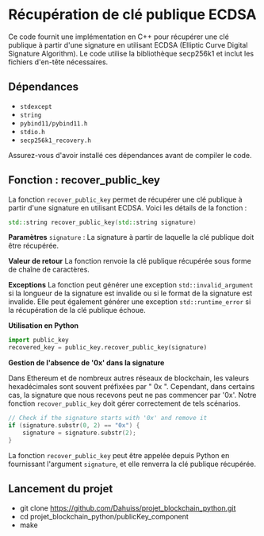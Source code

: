 # Récupération de clé publique ECDSA

Ce code fournit une implémentation en C++ pour récupérer une clé publique à partir d'une signature en utilisant ECDSA (Elliptic Curve Digital Signature Algorithm). Le code utilise la bibliothèque secp256k1 et inclut les fichiers d'en-tête nécessaires.

## Dépendances

- `stdexcept`
- `string`
- `pybind11/pybind11.h`
- `stdio.h`
- `secp256k1_recovery.h`

Assurez-vous d'avoir installé ces dépendances avant de compiler le code.

## Fonction : recover_public_key

La fonction `recover_public_key` permet de récupérer une clé publique à partir d'une signature en utilisant ECDSA. Voici les détails de la fonction :

```cpp
std::string recover_public_key(std::string signature)
```

**Paramètres**
`signature` : La signature à partir de laquelle la clé publique doit être récupérée.

**Valeur de retour**
La fonction renvoie la clé publique récupérée sous forme de chaîne de caractères.

**Exceptions**
La fonction peut générer une exception `std::invalid_argument` si la longueur de la signature est invalide ou si le format de la signature est invalide. Elle peut également générer une exception `std::runtime_error` si la récupération de la clé publique échoue.

**Utilisation en Python**
```python
import public_key
recovered_key = public_key.recover_public_key(signature)
```

**Gestion de l'absence de '0x' dans la signature**

Dans Ethereum et de nombreux autres réseaux de blockchain, les valeurs hexadécimales sont souvent préfixées par " 0x ". Cependant, dans certains cas, la signature que nous recevons peut ne pas commencer par '0x'. Notre fonction `recover_public_key` doit gérer correctement de tels scénarios. 

```cpp
// Check if the signature starts with '0x' and remove it
if (signature.substr(0, 2) == "0x") {
    signature = signature.substr(2);
}
```
La fonction `recover_public_key` peut être appelée depuis Python en fournissant l'argument `signature`, et elle renverra la clé publique récupérée.

## Lancement du projet
- git clone https://github.com/Dahuiss/projet_blockchain_python.git
- cd projet_blockchain_python/publicKey_component
- make
